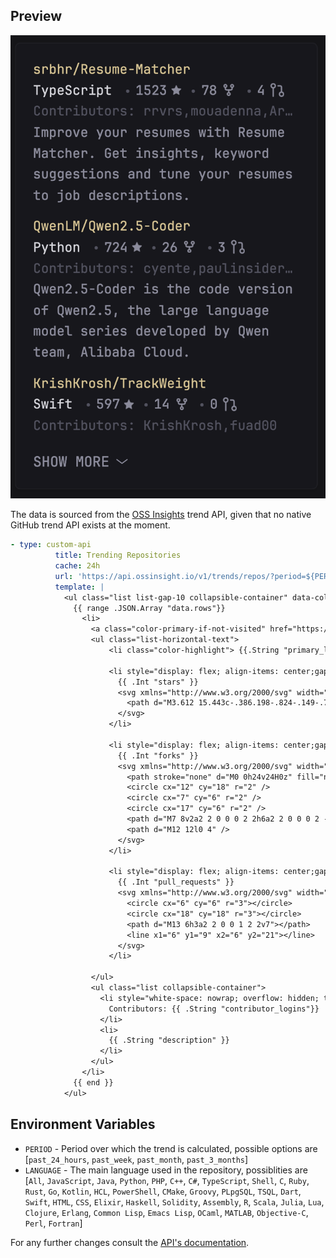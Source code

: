 ## Preview
![](preview.png)

The data is sourced from the [OSS Insights](https://ossinsight.io/) trend API, given that no native GitHub trend API exists at the moment. 

```yaml
- type: custom-api
          title: Trending Repositories
          cache: 24h 
          url: 'https://api.ossinsight.io/v1/trends/repos/?period=${PERIOD}&language=${LANGUAGE}'
          template: |
            <ul class="list list-gap-10 collapsible-container" data-collapse-after="3">
              {{ range .JSON.Array "data.rows"}}
                <li>
                  <a class="color-primary-if-not-visited" href="https://github.com/{{ .String "repo_name" }}">{{ .String "repo_name" }}</a> 
                  <ul class="list-horizontal-text">
                      <li class="color-highlight"> {{.String "primary_language"}} </li>

                      <li style="display: flex; align-items: center;gap: 4px;">
                        {{ .Int "stars" }}
                        <svg xmlns="http://www.w3.org/2000/svg" width="10" height="10" fill="currentColor" viewBox="0 0 16 16" aria-hidden="true" focusable="false">
                          <path d="M3.612 15.443c-.386.198-.824-.149-.746-.592l.83-4.73L.173 6.765c-.329-.314-.158-.888.283-.95l4.898-.696L7.538.792c.197-.39.73-.39.927 0l2.184 4.327 4.898.696c.441.062.612.636.282.95l-3.522 3.356.83 4.73c.078.443-.36.79-.746.592L8 13.187l-4.389 2.256z"/>
                        </svg>
                      </li>

                      <li style="display: flex; align-items: center;gap: 4px;">
                        {{ .Int "forks" }}
                        <svg xmlns="http://www.w3.org/2000/svg" width="16" height="16" viewBox="0 0 24 24" fill="none" stroke="currentColor" stroke-width="2" stroke-linecap="round" stroke-linejoin="round" aria-hidden="true" focusable="false">
                          <path stroke="none" d="M0 0h24v24H0z" fill="none"/>
                          <circle cx="12" cy="18" r="2" />
                          <circle cx="7" cy="6" r="2" />
                          <circle cx="17" cy="6" r="2" />
                          <path d="M7 8v2a2 2 0 0 0 2 2h6a2 2 0 0 0 2 -2v-2" />
                          <path d="M12 12l0 4" />
                        </svg>
                      </li>

                      <li style="display: flex; align-items: center;gap: 4px;">
                        {{ .Int "pull_requests" }}
                        <svg xmlns="http://www.w3.org/2000/svg" width="16" height="16" viewBox="0 0 24 24" fill="none" stroke="currentColor" stroke-width="2" stroke-linecap="round" stroke-linejoin="round" aria-hidden="true" focusable="false">
                          <circle cx="6" cy="6" r="3"></circle>
                          <circle cx="18" cy="18" r="3"></circle>
                          <path d="M13 6h3a2 2 0 0 1 2 2v7"></path>
                          <line x1="6" y1="9" x2="6" y2="21"></line>
                        </svg>
                      </li>

                  </ul>
                  <ul class="list collapsible-container">
                    <li style="white-space: nowrap; overflow: hidden; text-overflow: ellipsis;" class="color-subdue">
                      Contributors: {{ .String "contributor_logins"}}
                    </li>
                    <li>
                      {{ .String "description" }}
                    </li>
                  </ul>
                </li>
              {{ end }}
            </ul>
```

## Environment Variables
- `PERIOD` - Period over which the trend is calculated, possible options are [`past_24_hours`, `past_week`, `past_month`, `past_3_months`]
- `LANGUAGE` - The main language used in the repository, possiblities are  [`All`, `JavaScript`, `Java`, `Python`, `PHP`, `C++`, `C#`, `TypeScript`, `Shell`, `C`, `Ruby`, `Rust`, `Go`, `Kotlin`, `HCL`, `PowerShell`, `CMake`, `Groovy`, `PLpgSQL`, `TSQL`, `Dart`, `Swift`, `HTML`, `CSS`, `Elixir`, `Haskell`, `Solidity`, `Assembly`, `R`, `Scala`, `Julia`, `Lua`, `Clojure`, `Erlang`, `Common Lisp`, `Emacs Lisp`, `OCaml`, `MATLAB`, `Objective-C`, `Perl`, `Fortran`]

For any further changes consult the [API's documentation](https://ossinsight.io/docs/api/list-trending-repos). 